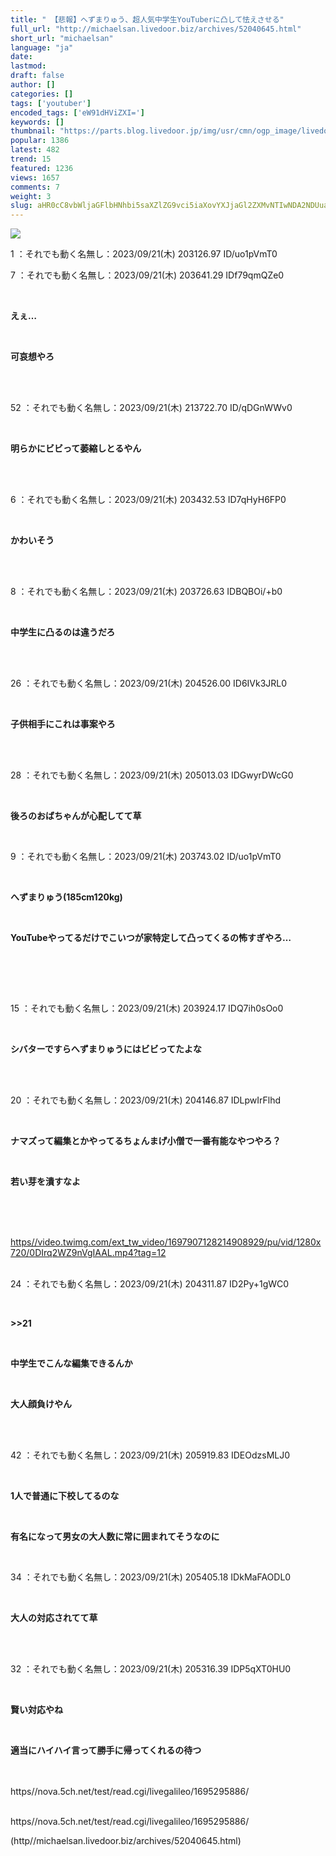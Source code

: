 ```yaml
---
title: " 【悲報】へずまりゅう、超人気中学生YouTuberに凸して怯えさせる"
full_url: "http://michaelsan.livedoor.biz/archives/52040645.html"
short_url: "michaelsan"
language: "ja"
date: 
lastmod: 
draft: false
author: []
categories: []
tags: ['youtuber']
encoded_tags: ['eW91dHViZXI=']
keywords: []
thumbnail: "https://parts.blog.livedoor.jp/img/usr/cmn/ogp_image/livedoor.png"
popular: 1386
latest: 482
trend: 15
featured: 1236
views: 1657
comments: 7
weight: 3
slug: aHR0cC8vbWljaGFlbHNhbi5saXZlZG9vci5iaXovYXJjaGl2ZXMvNTIwNDA2NDUuaHRtbA==
---
```


![](https://parts.blog.livedoor.jp/img/usr/cmn/ogp_image/livedoor.png)

<div><p>1 ：それでも動く名無し：2023/09/21(木) 203126.97 ID/uo1pVmT0</p><p>7 ：それでも動く名無し：2023/09/21(木) 203641.29 IDf79qmQZe0</p><br><p><b><p>えぇ…</p></b></p><p><b><p><br></p></b></p><b><p>可哀想やろ </p><br></b><br><p>52 ：それでも動く名無し：2023/09/21(木) 213722.70 ID/qDGnWWv0</p><br><b><p>明らかにビビって萎縮しとるやん </p><br></b><br><p>6 ：それでも動く名無し：2023/09/21(木) 203432.53 ID7qHyH6FP0</p><br><b><p>かわいそう </p><br></b><br><p>8 ：それでも動く名無し：2023/09/21(木) 203726.63 IDBQBOi/+b0</p><br><b><p>中学生に凸るのは違うだろ</p><br></b><br><p>26 ：それでも動く名無し：2023/09/21(木) 204526.00 ID6IVk3JRL0</p><br><b><p>子供相手にこれは事案やろ </p><br></b><br><p>28 ：それでも動く名無し：2023/09/21(木) 205013.03 IDGwyrDWcG0</p><br><b><p>後ろのおばちゃんが心配してて草</p></b><br><p>9 ：それでも動く名無し：2023/09/21(木) 203743.02 ID/uo1pVmT0</p><br><p><p><b><p>へずまりゅう(185cm120kg)</p></b></p></p><p><p><b><p><br></p></b></p></p><p><b><p>YouTubeやってるだけでこいつが家特定して凸ってくるの怖すぎやろ… </p></b></p><i><p><b><br></b></p><br></i><br><p>15 ：それでも動く名無し：2023/09/21(木) 203924.17 IDQ7ih0sOo0</p><br><b><p>シバターですらへずまりゅうにはビビってたよな </p><br></b><br><p>20 ：それでも動く名無し：2023/09/21(木) 204146.87 IDLpwIrFlhd</p><br><p><p><b>ナマズって編集とかやってるちょんまげ小僧で一番有能なやつやろ？</b></p></p><p><p><b><br></b></p></p><p><p><b>若い芽を潰すなよ </b></p><br></p><br> <br><a title='' target='_blank' href='https//video.twimg.com/ext_tw_video/1697907128214908929/pu/vid/1280x720/0DIrq2WZ9nVgIAAL.mp4?tag=12'>https//video.twimg.com/ext_tw_video/1697907128214908929/pu/vid/1280x720/0DIrq2WZ9nVgIAAL.mp4?tag=12<br></a><br><p>24 ：それでも動く名無し：2023/09/21(木) 204311.87 ID2Py+1gWC0</p><br><p><b><p>>>21</p></b></p><p><b><p><br></p></b></p><p><b><p>中学生でこんな編集できるんか</p></b></p><p><b><p><br></p></b></p><b><p>大人顔負けやん </p><br></b><br><p>42 ：それでも動く名無し：2023/09/21(木) 205919.83 IDEOdzsMLJ0</p><br><p><b><p>1人で普通に下校してるのな</p></b></p><p><b><p><br></p></b></p><b><p>有名になって男女の大人数に常に囲まれてそうなのに </p></b><br><p>34 ：それでも動く名無し：2023/09/21(木) 205405.18 IDkMaFAODL0</p><br><b><p>大人の対応されてて草</p><br></b><br><p>32 ：それでも動く名無し：2023/09/21(木) 205316.39 IDP5qXT0HU0</p><br><p><b><p>賢い対応やね </p></b></p><p><b><p><br></p></b></p><b><p>適当にハイハイ言って勝手に帰ってくれるの待つ </p><br></b><br>https//nova.5ch.net/test/read.cgi/livegalileo/1695295886/<br><br clear='all'> <p id='a6850dc6aefc0d5bbff2bea180d92d89'> </p> <p id='a6850dc6aefc0d5bbff2bea180d92d89'> </p> <p class='alistcloud-container-6795'></p> <p>https//nova.5ch.net/test/read.cgi/livegalileo/1695295886/</p></div>

(http//michaelsan.livedoor.biz/archives/52040645.html)
